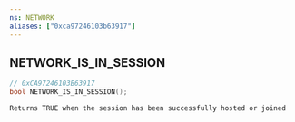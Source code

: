 ```yaml
---
ns: NETWORK
aliases: ["0xca97246103b63917"]
---
```

## NETWORK_IS_IN_SESSION

```c
// 0xCA97246103B63917
bool NETWORK_IS_IN_SESSION();
```

```
Returns TRUE when the session has been successfully hosted or joined
```
